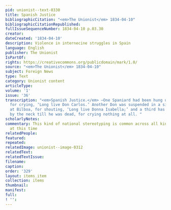 ```yaml
---
pid: unionist--text-0330
title: Spanish Justice
bibliographicCitation: "<em>The Unionist</em> 1834-04-10"
bibliographicCitationRepublished: 
fullIssueSequenceNumber: 1834-04-10 p.03.30
creator: 
dateCreated: '1834-04-10'
description: Violence in internecine struggles in Spain
language: English
publisher: The Unionist
IsPartOf: 
rights: https://creativecommons.org/publicdomain/mark/1.0/
source: "<em>The Unionist</em> 1834-04-10"
subject: Foreign News
type: Text
category: Unionist content
articleType: 
volume: '1'
issue: '36'
transcription: "<em>Spanish Justice.</em> —One Spaniard had been hung up at Madrid
  for crying, ‘Long live Don Carlos.’ Another Don was suspended in a similar manner
  at Bilboa, for shouting, ‘Long live Donna Isabella;’ and a third has been stretched
  by the neck till he was dead, for crying nothing at all. "
scholarlyNotes: 
commentary: This kind of national stereotyping is common across all kinds of periodicals
  at this time
relatedPeople: 
featured: 
repeated: 
relatedImage: unionist--image-0312
relatedText: 
relatedTextIssue: 
filename: 
caption: 
order: '329'
layout: items_item
collection: items
thumbnail: 
manifest: 
full: 
! '': 
---
```

